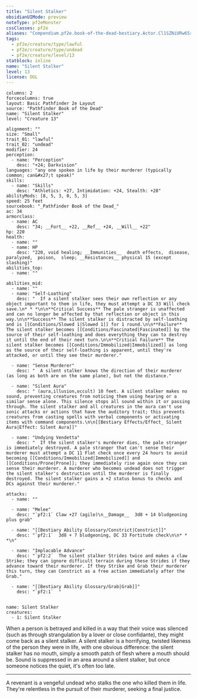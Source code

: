 ```yaml
---
title: "Silent Stalker"
obsidianUIMode: preview
noteType: pf2eMonster
cssClasses: pf2e
aliases: "Compendium.pf2e.book-of-the-dead-bestiary.Actor.Cl1SZNiURw65rz4p" 
tags:
  - pf2e/creature/type/lawful
  - pf2e/creature/type/undead
  - pf2e/creature/level/13
statblock: inline
name: "Silent Stalker"
level: 13
license: OGL
---
```


```statblock
columns: 2
forcecolumns: true
layout: Basic Pathfinder 2e Layout
source: "Pathfinder Book of the Dead"
name: "Silent Stalker"
level: "Creature 13"

alignment: ""
size: "Small"
trait_01: "lawful"
trait_02: "undead"
modifier: 24
perception:
  - name: "Perception"
    desc: "+24; Darkvision"
languages: "any one spoken in life by their murderer (typically common; can&#x27;t speak)"
skills:
  - name: "Skills"
    desc: "Athletics: +27, Intimidation: +24, Stealth: +28"
abilityMods: [8, 5, 3, 0, 5, 3]
speed: 25 feet
sourcebook: "_Pathfinder Book of the Dead_"
ac: 34
armorclass:
  - name: AC
    desc: "34; __Fort__ +22, __Ref__ +24, __Will__ +22"
hp: 220
health:
  - name: ""
  - name: HP
    desc: "220, void healing; __Immunities__  death effects,  disease,  paralyzed,  poison,  sleep; __Resistances__ physical 15 (except slashing)"
abilities_top:
  - name: ""

abilities_mid:
  - name: ""
  - name: "Self-Loathing"
    desc: "  If a silent stalker sees their own reflection or any object important to them in life, they must attempt a DC 33 Will check save.\n* * *\n\n**Critical Success** The pale stranger is unaffected and can no longer be affected by that reflection or object in this way.\n\n**Success** The silent stalker is distracted by self-loathing and is [[Conditions/Slowed 1|Slowed 1]] for 1 round.\n\n**Failure** The silent stalker becomes [[Conditions/Fascinated|Fascinated]] by the source of their self-loathing and does everything they can to destroy it until the end of their next turn.\n\n**Critical Failure** The silent stalker becomes [[Conditions/Immobilized|Immobilized]] as long as the source of their self-loathing is apparent, until they're attacked, or until they see their murderer."

  - name: "Sense Murderer"
    desc: "  A silent stalker knows the direction of their murderer (as long as both are on the same plane), but not the distance."

  - name: "Silent Aura"
    desc: " (aura,illusion,occult) 10 feet. A silent stalker makes no sound, preventing creatures from noticing them using hearing or a similar sense alone. This silence stops all sound within it or passing through. The silent stalker and all creatures in the aura can't use sonic attacks or actions that have the auditory trait; this prevents creatures from casting spells with verbal components or activating items with command components.\n\n[[Bestiary Effects/Effect_ Silent Aura|Effect: Silent Aura]]"

  - name: "Undying Vendetta"
    desc: "  If the silent stalker's murderer dies, the pale stranger is immediately destroyed. A pale stranger that can't sense their murderer must attempt a DC 11 Flat check once every 24 hours to avoid becoming [[Conditions/Immobilized|Immobilized]] and [[Conditions/Prone|Prone]]; they immediately rise again once they can sense their murderer. A murderer who becomes undead does not trigger the silent stalker's destruction until the murderer is finally destroyed. The silent stalker gains a +2 status bonus to checks and DCs against their murderer."

attacks:
  - name: ""

  - name: "Melee"
    desc: "`pf2:1` Claw +27 (agile)\n__Damage__  3d8 + 14 bludgeoning plus grab"

  - name: "[[Bestiary Ability Glossary/Constrict|Constrict]]"
    desc: "`pf2:1`  3d8 + 7 bludgeoning, DC 33 Fortitude check\n\n* * *\n"

  - name: "Implacable Advance"
    desc: "`pf2:2`  The silent stalker Strides twice and makes a claw Strike; they can ignore difficult terrain during these Strides if they advance toward their murderer. If they Strike and Grab their murderer this turn, they can Constrict as a free action immediately after the Grab."

  - name: "[[Bestiary Ability Glossary/Grab|Grab]]"
    desc: "`pf2:1`  "
 
```

```encounter-table
name: Silent Stalker
creatures:
  - 1: Silent Stalker
```



When a person is betrayed and killed in a way that their voice was silenced (such as through strangulation by a lover or close confidante), they might come back as a silent stalker. A silent stalker is a horrifying, twisted likeness of the person they were in life, with one obvious difference: the silent stalker has no mouth, simply a smooth patch of flesh where a mouth should be. Sound is suppressed in an area around a silent stalker, but once someone notices the quiet, it's often too late.

* * *

A revenant is a vengeful undead who stalks the one who killed them in life. They're relentless in the pursuit of their murderer, seeking a final justice.
